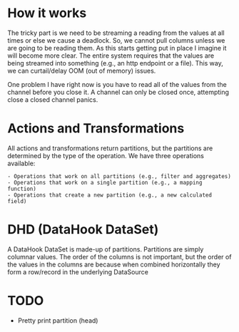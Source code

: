 # How it works

The tricky part is we need to be streaming a reading from the values at all times or else we cause a deadlock.
So, we cannot pull columns unless we are going to be reading them. As this starts getting put in place I imagine
it will become more clear. The entire system requires that the values are being streamed into something (e.g., an http
endpoint or a file). This way, we can curtail/delay OOM (out of memory) issues.

One problem I have right now is you have to read all of the values from the channel before you close it. A channel can
only be closed once, attempting close a closed channel panics.

# Actions and Transformations

All actions and transformations return partitions, but the partitions are determined by the type of the operation.
We have three operations available:

    - Operations that work on all partitions (e.g., filter and aggregates)
	- Operations that work on a single partition (e.g., a mapping function)
	- Operations that create a new partition (e.g., a new calculated field)

# DHD (DataHook DataSet)

A DataHook DataSet is made-up of partitions. Partitions are simply columnar values. The order of the columns is not important,
but the order of the values in the columns are because when combined horizontally they form a row/record in the underlying
DataSource

# TODO

- Pretty print partition (head)